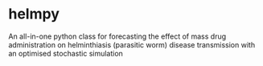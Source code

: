 # helmpy
An all-in-one python class for forecasting the effect of mass drug administration on helminthiasis (parasitic worm) disease transmission with an optimised stochastic simulation

